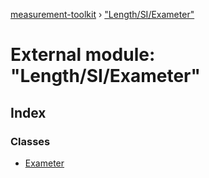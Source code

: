 [measurement-toolkit](../README.md) › ["Length/SI/Exameter"](_length_si_exameter_.md)

# External module: "Length/SI/Exameter"

## Index

### Classes

* [Exameter](../classes/_length_si_exameter_.exameter.md)
